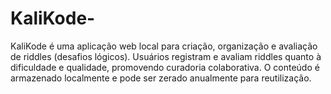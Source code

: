 # KaliKode-
KaliKode é uma aplicação web local para criação, organização e avaliação de riddles (desafios lógicos). Usuários registram e avaliam riddles quanto à dificuldade e qualidade, promovendo curadoria colaborativa. O conteúdo é armazenado localmente e pode ser zerado anualmente para reutilização.
